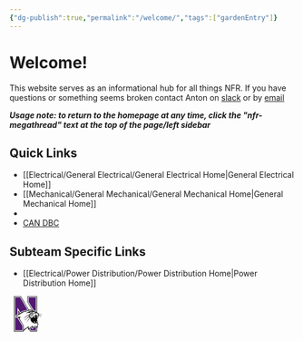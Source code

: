 ```yaml
---
{"dg-publish":true,"permalink":"/welcome/","tags":["gardenEntry"]}
---
```


# Welcome!
This website serves as an informational hub for all things NFR. If you have questions or something seems broken contact Anton on [slack](https://nufsae.slack.com/team/U05U23W4WJV) or by [email](mailto:antonwalvoord2027@u.northwestern.edu)

***Usage note: to return to the homepage at any time, click the "nfr-megathread" text at the top of the page/left sidebar***
## Quick Links
- [[Electrical/General Electrical/General Electrical Home\|General Electrical Home]]
- [[Mechanical/General Mechanical/General Mechanical Home\|General Mechanical Home]]
- 
- [CAN DBC](https://nfr-learn.ue.r.appspot.com/can)

## Subteam Specific Links
- [[Electrical/Power Distribution/Power Distribution Home\|Power Distribution Home]]


<?xml version="1.0" encoding="UTF-8" standalone="no"?><!-- Creator: CorelDRAW --><svg   xml:space="preserve"   width="64"   height="64"   style="clip-rule:evenodd;fill-rule:evenodd;image-rendering:optimizeQuality;shape-rendering:geometricPrecision;text-rendering:geometricPrecision"   viewBox="0 0 68.4835 68.495192"   version="1.1"   id="svg15"   sodipodi:docname="cat.svg"   inkscape:version="1.3.2 (091e20e, 2023-11-25, custom)"   xmlns:inkscape="http://www.inkscape.org/namespaces/inkscape"   xmlns:sodipodi="http://sodipodi.sourceforge.net/DTD/sodipodi-0.dtd"   xmlns="http://www.w3.org/2000/svg"   xmlns:svg="http://www.w3.org/2000/svg"><sodipodi:namedview   id="namedview15"   pagecolor="#ffffff"   bordercolor="#000000"   borderopacity="0.25"   inkscape:showpageshadow="2"   inkscape:pageopacity="0.0"   inkscape:pagecheckerboard="0"   inkscape:deskcolor="#d1d1d1"   inkscape:zoom="6.2274976"   inkscape:cx="45.202747"   inkscape:cy="33.962277"   inkscape:window-width="1920"   inkscape:window-height="1001"   inkscape:window-x="-9"   inkscape:window-y="-9"   inkscape:window-maximized="1"   inkscape:current-layer="Capa_x0020_1" /> <defs   id="defs1">  <style   type="text/css"   id="style1">   <![CDATA[    .fil2 {fill:#080807}    .fil1 {fill:#FDFDFD}    .fil0 {fill:#521973}   ]]>  </style> </defs> <g   id="Capa_x0020_1"   inkscape:label="Capa 1"   inkscape:groupmode="layer"   transform="matrix(0.03131998,0,0,0.03131998,-1.5060855,0.35555103)">  <metadata   id="CorelCorpID_0Corel-Layer" />  <path   class="fil0"   d="m 1191.4511,351.87371 c 0,6.80026 168.449,284.094 187.409,316.783 31.1012,53.6183 64.5513,103.54 94.1177,157.977 3.756,6.91531 9.5272,13.0443 12.1138,18.3591 7.0759,14.5424 -4.4703,17.579 10.7371,22.5083 14.5512,4.71556 34.4122,13.378 47.4691,16.2352 25.3818,5.55374 79.4944,29.177 96.789,30.617 V 88.645308 h -448.635 V 351.87331 Z"   id="path1" />  <path   class="fil0"   d="m 385.56784,2078.0997 h 445.867 v -260.458 c 0,-11.7977 -129.813,-226.755 -146.044,-250.108 -14.9128,-21.4552 -144.593,-240.495 -147.687,-250.04 l -124.441,-15.2276 c 0,-21.751 13.8458,-41.2959 13.8458,-58.1885 0,-5.1454 -26.0076,-40.4476 -30.0708,-46.5159 l 140.846,-92.0254 0.57775,-371.63399 154.658,264.021 69.0823,-22.6157 c -0.72061,-8.66752 -2.76865,-9.84325 -2.76865,-19.3957 l 0.4311,-6.74969 378.06796,-105.183 L 695.73834,88.642218 H 385.56935 V 2078.1022 Z"   id="path2" />  <path   class="fil1"   d="m 1191.4511,88.646208 h 448.635 V 914.35421 c -17.2946,-1.43995 -71.4072,-25.0632 -96.789,-30.617 -13.0569,-2.85715 -32.9179,-11.5196 -47.4691,-16.2352 -15.2074,-4.92921 -3.6612,-7.96588 -10.7371,-22.5083 -2.5866,-5.3148 -8.3578,-11.4438 -12.1138,-18.3591 -29.5664,-54.4375 -63.0165,-104.359 -94.1177,-157.977 -18.9596,-32.6891 -187.409,-309.983 -187.409,-316.783 V 88.646608 Z m -36.0026,274.313002 c 0,16.1492 296.322,487.886 296.322,501.52 v 19.3957 c 19.6018,1.63211 98.8813,26.3426 118.278,34.0544 18.6195,7.4033 37.0064,11.6422 54.3579,20.4261 6.7307,3.40582 50.3288,25.512 51.6815,25.8736 V 52.625008 h -520.639 V 362.95901 Z"   id="path3" />  <path   class="fil1"   d="M 1124.9861,368.49971 V 22.144708 h 581.566 V 994.70771 c 24.4147,5.69149 56.2441,44.32119 69.2327,63.72829 34.7523,0 111.795,29.5057 142.859,39.9406 28.8054,9.6764 97.8282,52.6031 111.923,73.6638 -8.2617,-2.2061 -79.5298,-45.0924 -97.8535,-54.4893 -27.8433,-14.2807 -80.4274,-31.4059 -120.926,-31.4059 h -19.3856 c 11.9684,51.3983 75.5614,34.8016 111.554,62.9483 20.8812,16.33 90.1885,56.033 96.1481,78.3642 -36.813,-24.6638 -133.243,-91.4376 -188.316,-91.4376 -3.8812,0 -5.5398,3.7775 -5.5398,8.3123 v 13.8546 c 0,8.0569 32.5386,19.3932 42.3212,26.928 16.7371,12.8913 23.823,18.555 38.6802,33.3414 14.9077,14.8344 52.5096,65.2947 57.4679,86.5842 -3.019,-2.2124 -43.4413,-53.0393 -54.6916,-64.4261 -12.2857,-12.4349 -54.1075,-43.636 -75.4691,-43.636 -19.2592,0 -12.7472,42.6764 -25.5689,57.5412 -26.0405,30.1947 -10.6448,29.9849 -23.3578,62.526 -12.5297,32.0671 -56.3086,76.4123 -56.3086,115.453 v 16.6258 c 0,30.9052 41.5412,82.1367 41.5412,124.687 v 22.1682 c 0,12.1037 -5.5399,10.062 -5.5399,22.1656 0,16.9457 36.0026,40.7978 36.0026,85.8965 0,35.9141 -26.1024,74.8661 -33.0569,105.468 -8.3742,36.8521 -11.2529,82.4021 -11.7674,128.07 l -29.9482,-17.4134 v 227.209 h -409.8649 c -13.6157,0 -62.5349,-111.656 -80.325,-124.706 l -31.8736,23.9748 -3.5171,-1.4134 -17.2617,-99.6386 2.818,-0.488 -0.7775,-39.8686 -265.08103,189.493 v 52.6461 H 316.33488 V 22.144697 l 416.72299,0.857144 486.08803,827.621999 c 18.8559,-1.57017 42.8066,-13.8546 60.9268,-13.8546 h 5.5373 c 35.2313,0 92.0279,29.6296 130.1609,30.4792 -4.3072,-18.4956 -125.7999,-214.962 -145.6719,-247.71 -16.8951,-27.8433 -145.111,-238.803 -145.111,-251.04 z m -19.3856,8.31228 c 0,10.7472 247.277,411.883 274.167,462.729 -30.976,-2.57902 -66.545,-22.1669 -99.6967,-22.1669 -11.1239,0 -38.5234,8.44376 -49.8484,11.0835 -19.4551,-29.067 -45.0696,-72.3945 -61.8332,-104.383 -18.7206,-35.7232 -43.2352,-68.7561 -61.8813,-104.336 -34.732,-66.277 -82.3958,-143.712 -122.20796,-207.457 -42.2592,-67.6651 -81.9445,-139.068 -122.32,-207.344 -14.7687,-24.9748 -110.503,-202.1870022 -127.474,-202.1870022 h -415.403 c -12.928,0 -19.3856,6.46145 -19.3856,19.3957002 V 2158.4563 c 12.7244,3.3995 6.99116,8.3123 16.6157,8.3123 h 11.0771 576.027 -5.53857 c 28.7712,0 22.1543,-32.3743 22.1543,-60.9584 l 225.61003,-162.759 c 1.4779,35.8167 11.4223,123.967 37.4792,123.967 h 2.7699 c 7.4033,0 19.177,-12.7737 24.9229,-16.6258 20.2415,14.8382 57.9078,116.376 80.3124,116.376 h 415.404 c 29.6208,0 19.3856,-67.2112 19.3856,-96.9799 0,-38.7902 0,-77.5829 0,-116.374 44.2529,21.2453 27.6233,-87.9534 36.5816,-124.108 6.5904,-26.5993 41.3452,-104.242 38.191,-128.038 l -3.4716,-27.6157 -4.8369,-0.092 c 0,-23.9141 -17.727,-40.526 -27.6941,-55.4173 l 6.4349,-35.8863 c 4.9102,-39.0001 -42.4362,-107.067 -42.4362,-133.134 v -13.8546 c 0,-34.2845 35.9975,-75.4691 50.3692,-102 10.2832,-18.9861 7.5525,-47.0544 18.1201,-59.4539 11.8281,-13.8787 20.1302,-30.11 20.1302,-54.6714 h 8.3085 c 17.0101,0 59.5842,44.3755 71.2884,56.1316 12.7396,12.794 46.8686,71.3275 56.1012,71.3275 h 2.7699 c 12.928,0 19.3856,-6.4602 19.3856,-19.3957 v -2.7712 c 0,-10.4792 -38.5323,-73.038 -45.9723,-84.2327 -9.904,-14.9052 -61.4881,-66.6562 -62.033,-68.1632 35.7396,8.3312 125.057,77.5842 138.468,77.5842 h 2.7686 c 6.6688,0 16.617,-9.9532 16.617,-16.6258 0,-35.2276 -104.245,-87.2593 -116.314,-105.291 29.1454,6.7927 122.785,72.0418 132.929,72.0418 9.3856,0 19.3856,-10.0051 19.3856,-19.3957 0,-33.4135 -124.166,-94.0722 -157.842,-108.075 -25.9735,-10.799 -74.3288,-22.9482 -103.053,-29.8913 -30.2213,-7.3047 -46.0785,-43.8774 -74.1961,-58.7637 0,-167.173 0,-334.347 0,-501.522 0,-84.0482 0,-168.096 0,-252.145 0,-41.5626 0,-83.1265 0,-124.688 0,-33.3818 12.0771,-102.5210006 -22.1555,-102.5210006 h -581.5649 c -8.9735,0 -16.617,12.0405006 -16.617,22.1669006 v 351.8957 z"   id="path4" />  <polygon   class="fil1"   points="307.399,986.416 307.399,1097.25 357.77,1066.46 "   id="polygon4"   transform="translate(299.71814,2.7497078)" />  <path   class="fil1"   d="m 1659.4681,1058.4397 v 80.3541 c 0,24.4286 32.2567,40.9065 49.2656,50.459 11.1239,6.2453 23.1353,9.5196 34.3351,15.5221 16.1505,8.6561 17.9646,14.6612 29.9432,22.6865 3.3679,-7.024 8.3085,-20.2137 8.3085,-30.4792 v -2.7712 c 0,-12.756 -7.9507,-5.5411 -16.617,-5.5411 h -2.7687 c -8.5133,0 -11.0771,-8.1176 -11.0771,-16.6258 v -8.3123 c 0,-5.9835 11.1226,-16.6246 13.8458,-16.6246 11.6928,0 2.0974,6.8724 19.3856,8.3123 v -13.8546 c 0,-6.2124 -2.1921,-6.0822 -5.4349,-10.5917 l -30.5664,5.0506 c -3.139,-11.7623 -5.5385,-4.8483 -5.5385,-13.8546 v -2.7699 c 0,-7.7181 11.6713,-19.3957 19.3856,-19.3957 h 11.0771 c -2.0708,-24.8989 -33.2327,-12.5879 -33.2327,-38.7927 v -11.0835 c -29.7067,0 -32.8028,-22.1656 -60.9255,-22.1656 h -8.3085 c -2.8521,12.2516 -11.0771,18.7737 -11.0771,30.4779 z"   id="path5" />  <path   class="fil1"   d="m 1316.0681,1086.1497 c 28.2402,-2.3515 146.305,-52.6461 160.622,-52.6461 6.3439,0 3.22,0.9393 11.0771,2.7712 0.7219,8.6662 2.7699,9.8432 2.7699,19.3957 v 5.5411 c 0,12.5955 -58.5728,16.8205 -74.2214,19.9482 -12.7143,2.5398 -56.8079,19.885 -70.6727,26.2681 -71.0607,32.7093 -90.5019,4.7509 -90.5019,103.409 35.5045,-18.7952 70.5689,-41.1505 105.2369,-58.1872 16.0582,-7.8913 38.4514,-19.0683 54.8054,-28.2896 12.4994,-7.0481 15.8066,-4.7194 26.2402,-15.3072 4.8471,-4.9178 16.646,-17.3616 24.1897,-17.3616 h 2.7687 c 7.8596,0 13.8471,9.5651 13.8471,16.6258 0,21.7687 -33.7738,27.7421 -51.038,37.6006 -18.5626,10.6031 -39.483,20.2175 -58.8016,29.8332 -14.9393,7.4362 -111.708,59.7852 -111.708,68.3364 0,15.7143 23.2605,45.9659 33.2314,52.6461 20.2238,-13.5487 164.444,-146.855 166.162,-146.855 6.7004,0 19.3856,12.6915 19.3856,19.397 v 5.5411 c 0,13.2996 -11.5955,4.914 -23.952,12.0569 -7.196,4.1605 -16.7902,11.1012 -23.1846,15.5942 -10.354,7.2769 -31.6233,24.7093 -40.8155,33.9748 -19.9747,20.1302 -58.2883,55.4249 -72.6714,76.9154 7.5449,11.2731 23.3528,13.8546 41.5412,13.8546 52.6613,0 103.694,-55.9065 129.446,-86.6095 26.8521,-32.0114 22.0746,-27.8863 63.6031,-44.4261 36.2769,-14.4463 45.0077,-19.0304 75.947,-35.153 l 7.9393,-58.2491 v -27.708 c 0,-21.1454 -7.9368,-24.8951 -8.3085,-41.5626 -9.6713,-2.2541 -9.3249,-5.5411 -19.3856,-5.5411 h -8.3085 c -13.9583,0 -30.9634,36.0203 -47.0785,36.0203 h -8.3084 c -8.598,0 -24.9242,-16.335 -24.9242,-24.9368 v -2.7712 c 0,-26.8445 100.317,-43.60689 132.929,-44.33379 v -5.5411 c -30.3073,-7.06449 -39.55,-24.9381 -88.6196,-24.9381 h -22.1555 c -70.2732,0 -198.324,85.40969 -227.086,124.68799 z"   id="path6" />  <path   class="fil1"   d="m 1529.3081,1241.3097 v 5.5411 c 0,35.3945 41.636,91.0861 64.0266,96.9294 l -3.1011,-24.8875 -0.035,-2.775 8.3438,-85.8914 c -6.2351,-9.316 -12.1403,-13.8546 -27.6941,-13.8546 h -13.8471 c -13.9975,0 -27.6928,9.9963 -27.6928,24.9381 z"   id="path7" />  <path   class="fil1"   d="m 1701.0081,1232.9997 v 19.3957 c 0,25.0847 13.8471,39.2491 13.8471,60.9584 v 8.3135 c 0,7.483 -1.3224,7.6385 -2.7686,13.8534 21.5157,-14.4147 41.5399,-44.1429 41.5399,-80.3541 v -8.3122 c 0,-17.311 -16.2124,-30.4792 -33.2327,-30.4792 -7.8357,0 -19.3857,8.7952 -19.3857,16.6246 z"   id="path8" />  <path   class="fil1"   d="m 1678.8581,1607.0597 c 10.5689,2.8243 14.3325,8.3135 30.4628,8.3135 7.4792,0 7.6359,-1.3236 13.2756,-2.8217 l 3.3414,-44.2833 c 1.2617,-14.2756 -5.373,-47.1037 -16.617,-47.1037 h -2.7687 c -14.5689,0 -9.6789,25.5588 -14.866,40.5424 -5.0973,14.7206 -9.3742,30.5171 -12.8281,45.3528 z"   id="path9" />  <path   class="fil1"   d="m 1529.3081,1568.2697 v 16.6246 c 0,11.1429 7.1479,31.3616 11.1239,38.3566 l 35.9558,3.2061 h 2.7687 c 10.2579,0 12.5094,-2.7029 16.6157,-8.3123 -22.0722,-32.9786 -25.8066,-50.4261 -36.0013,-94.2075 -19.3793,0.4311 -30.4628,24.995 -30.4628,44.3326 z"   id="path10" />  <path   class="fil1"   d="m 836.97314,994.70871 2.4665,26.45009 -78.2226,18.239 6.00127,18.0948 -293.061,161.599 3.02023,-0.3148 2.54868,39.1606 c 39.9179,0 96.7043,10.8622 132.835,11.1783 42.373,0.3704 24.0455,3.5664 60.4565,-6.2023 19.8053,-5.3135 33.9343,-13.2883 61.4893,-13.2883 -24.44,36.5171 -83.0798,63.5677 -83.0798,121.915 0,6.622 152.813,261.459 170.055,289.813 17.4008,28.6195 79.4375,118.058 79.2176,150.72 -0.52339,77.5273 -0.0303,155.234 -0.0303,232.78 38.8041,-25.9988 293.71298,-212.864 315.70698,-213.354 0,20.7396 -13.8471,63.3136 -13.8471,77.5829 v 33.2504 c 0,13.1467 3.1012,20.0139 5.5386,30.4792 43.5108,-29.1518 196.8029,-166.249 249.2419,-166.249 7.4804,0 7.6359,1.3224 13.8471,2.7699 -0.4614,20.7067 -13.8471,40.6625 -13.8471,69.2719 v 24.9368 c 28.9571,-6.7497 68.4641,-77.5829 135.699,-77.5829 h 72.0026 c 14.6637,0 36.0329,32.0342 44.3098,41.5614 0,-41.8332 0.6928,-54.3098 13.8382,-83.1329 8.2996,-18.1972 22.1631,-52.1303 22.1631,-77.5753 0,-28.7775 -15.3932,-60.9584 -44.3098,-60.9584 l -30.5702,-1.0885 -68.5741,8.0772 -62.9647,24.0784 -1.2819,-3.3578 c 0,-34.6258 14.3161,-21.0911 -23.8268,-31.5791 -24.5664,-6.7548 -28.0266,-5.6739 -48.636,-15.067 -30.0089,-13.6776 -54.5361,-26.172 -76.3971,-48.2491 -34.3085,-34.6448 -78.2277,-105.244 -78.2277,-171.105 0,-14.9924 8.3072,-28.9457 8.3072,-47.1037 v -5.5424 c 0,-9.3982 -16.019,-13.8534 -24.9241,-13.8534 -6.6701,0 -100.907,111.381 -112.823,125.409 -16.2036,19.0771 -97.9357,129.675 -105.956,135.05 3.7206,-15.9773 76.789,-123.436 90.8282,-144.645 15.4855,-23.3983 32.5727,-47.0936 49.6486,-69.4717 16.2263,-21.2668 40.1606,-45.9887 52.6069,-65.1543 l -40.7637,-53.9078 2.7649,-2.0923 c -31.5045,0.7029 -113.152,81.3667 -138.468,99.7498 -17.2769,12.5449 -43.4577,42.086 -60.2378,58.8762 -14.2352,14.244 -46.35915,51.904 -58.84465,60.2694 13.2756,-49.7447 198.35205,-214.363 245.22805,-246.669 l 6.7825,-80.2884 c -17.5816,1.464 -80.4085,32.0367 -94.7195,41.0001 -30.6372,19.1897 -52.191,33.6486 -80.9003,54.8269 -24.6802,18.2061 -51.74719,40.9786 -74.35659,61.3756 -19.1694,17.2933 -52.4501,51.856 -71.2681,64.4641 6.67384,-25.0089 84.5766,-98.0735 105.86499,-118.516 28.3882,-27.2617 98.234,-73.4413 135.106,-92.0292 24.4261,-12.3135 49.215,-27.4349 74.7169,-38.8484 28.3692,-12.6966 36.751,-32.5866 58.8623,-54.7093 21.4235,-21.4349 36.3514,-33.995 61.3439,-52.2289 13.2276,-9.6511 62.6385,-37.94185 68.1278,-45.43995 -42.1303,0 -68.9609,-5.06448 -96.894,11.1176 -15.1415,8.77119 -51.3009,41.52845 -69.2668,41.52845 h -5.5386 c -15.8913,0 -21.9811,-14.6283 -33.5614,-23.378 l -149.216,40.0039 c -3.139,-11.7623 -5.5385,-4.8483 -5.5385,-13.8546 v -8.3122 c 15.579,-4.1619 71.765,-31.57653 89.5728,-40.60823 26.8534,-13.617 61.4868,-31.7813 88.0393,-42.1429 50.9204,-19.8698 182.5249,-8.68649 251.6379,-8.68649 -2.0063,-2.74084 -173.414,-55.416 -185.5459,-55.416 -21.1909,0 -201.155,47.9116 -228.112,57.1619 -32.4324,11.1277 -77.31243,21.4033 -111.38603,29.8673 -39.8901,9.90773 -76.0203,20.3338 -114.678,29.3452 z"   id="path11" />  <path   class="fil1"   d="m 1282.8401,1997.7497 110.774,-88.6676 c 0,50.1859 7.5891,87.2353 36.0013,108.062 52.3756,-35.0898 100.479,-138.54 191.086,-138.54 9.5474,0 10.7232,2.048 19.3856,2.7699 v 196.73 h -304.629 c -9.0544,0 -46.7611,-69.2782 -52.6183,-80.3541 z m 149.545,-22.1669 -13.8458,-113.604 c -14.3287,7.5854 -174.469,137.478 -174.469,138.541 0,7.3022 63.1126,113.604 69.2327,113.604 h 362.786 v -229.979 c 0,-12.708 -36.4678,-30.4792 -52.617,-30.4792 h -11.0771 c -87.5311,0 -162.138,117.142 -180.009,121.917 z"   id="path12" />  <path   class="fil0"   d="m 1282.8401,1997.7497 c 5.8572,11.0759 43.5639,80.3541 52.6183,80.3541 h 304.629 v -196.73 c -8.6625,-0.7219 -9.8382,-2.7699 -19.3856,-2.7699 -90.607,0 -138.711,103.45 -191.086,138.54 -28.4122,-20.8268 -36.0013,-57.8762 -36.0013,-108.062 l -110.774,88.6676 z"   id="path13" />  <path   class="fil1"   d="m 385.56784,88.646208 h 310.169 l 442.19396,755.337002 -378.06796,105.183 -0.4311,6.74969 c 0,9.55248 2.04804,10.7282 2.76865,19.3957 l -69.0823,22.6157 -154.658,-264.021 -0.57775,371.634 -140.846,92.0254 c 4.06322,6.0683 30.0708,41.3705 30.0708,46.5159 0,16.8926 -13.8458,36.4375 -13.8458,58.1885 l 124.441,15.2276 c 3.09356,9.5449 132.774,228.584 147.687,250.04 16.2314,23.3528 146.044,238.31 146.044,250.108 v 260.458 h -445.867 V 88.643698 Z M 349.56654,2114.1262 h 517.871 v -307.562 c 0,-13.2048 -129.292,-225.4 -146.223,-252.701 -19.8395,-31.9937 -142.894,-232.541 -147.426,-250.997 l -124.525,-19.9912 c 0.30468,-13.7004 10.7446,-34.6435 7.46651,-46.0494 -3.1947,-11.1138 -19.9482,-20.6726 -20.885,-36.3313 l 138.039,-78.3276 1.46524,-253.01099 112.052,186.46799 36.0291,-22.1239 c -6.31607,-27.1201 -10.8508,-17.6865 19.9191,-27.1745 15.1315,-4.6662 32.3022,-6.70164 44.2858,-14.45769 l -3.12516,-27.0443 404.17097,-105.886 c -72.6765,-137.422 -162.177,-268.33 -237.21997,-405.486 -37.7207,-68.9432 -81.0431,-132.747 -119.082,-202.271 -11.9912,-21.9179 -112.861,-198.555002 -122.795,-198.555002 h -360.017 V 2114.1253 Z"   id="path14" />  <path   class="fil2"   d="m 1432.3881,1975.5797 c 17.8711,-4.775 92.478,-121.917 180.009,-121.917 h 11.0771 c 16.1492,0 52.617,17.7712 52.617,30.4792 v 229.979 h -362.786 c -6.1201,0 -69.2327,-106.302 -69.2327,-113.604 0,-1.0632 160.141,-130.956 174.469,-138.541 l 13.8458,113.604 z m 96.9281,-407.313 c 0,-19.3376 11.0835,-43.9015 30.4628,-44.3326 10.1947,43.7814 13.9292,61.2289 36.0013,94.2075 -4.1062,5.6094 -6.3578,8.3123 -16.6157,8.3123 h -2.7686 l -35.9558,-3.2061 c -3.976,-6.9949 -11.1239,-27.2137 -11.1239,-38.3566 v -16.6246 z m 149.545,38.7915 c 3.4539,-14.8357 7.7307,-30.6322 12.8281,-45.3528 5.1871,-14.9836 0.2971,-40.5424 14.866,-40.5424 h 2.7687 c 11.244,0 17.8787,32.8281 16.617,47.1037 l -3.3414,44.2833 c -5.6397,1.4981 -5.7965,2.8218 -13.2756,2.8218 -16.1302,0 -19.8938,-5.4893 -30.4628,-8.3136 z m 22.1543,-374.063 c 0,-7.8293 11.55,-16.6246 19.3856,-16.6246 17.0203,0 33.2327,13.1682 33.2327,30.4792 v 8.3123 c 0,36.2112 -20.0241,65.9394 -41.5399,80.3541 1.4463,-6.2149 2.7687,-6.3704 2.7687,-13.8534 v -8.3136 c 0,-21.7093 -13.8471,-35.8736 -13.8471,-60.9584 v -19.3957 z m -171.699,8.3135 c 0,-14.9419 13.6953,-24.9381 27.6928,-24.9381 h 13.8471 c 15.5538,0 21.4589,4.5386 27.6941,13.8546 l -8.3439,85.8914 0.035,2.775 3.1012,24.8875 c -22.3907,-5.8432 -64.0266,-61.5349 -64.0266,-96.9294 v -5.5411 z m 130.159,-182.876 c 0,-11.7042 8.225,-18.2263 11.0771,-30.4779 h 8.3085 c 28.1227,0 31.2188,22.1656 60.9255,22.1656 v 11.0835 c 0,26.2048 31.1619,13.8938 33.2327,38.7927 h -11.0771 c -7.7143,0 -19.3856,11.6776 -19.3856,19.3957 v 2.77 c 0,9.0063 2.3995,2.0923 5.5385,13.8546 l 30.5664,-5.0506 c 3.2428,4.5095 5.4349,4.3792 5.4349,10.5917 v 13.8546 c -17.2883,-1.44 -7.6928,-8.3123 -19.3856,-8.3123 -2.7231,0 -13.8458,10.641 -13.8458,16.6246 v 8.3123 c 0,8.5082 2.5639,16.6258 11.0771,16.6258 h 2.7687 c 8.6663,0 16.617,-7.215 16.617,5.5411 v 2.7712 c 0,10.2655 -4.9406,23.4552 -8.3085,30.4792 -11.9785,-8.0253 -13.7927,-14.0304 -29.9432,-22.6865 -11.1998,-6.0026 -23.2112,-9.2769 -34.3351,-15.5221 -17.0089,-9.5525 -49.2656,-26.0304 -49.2656,-50.459 v -80.3541 z m -1052.35996,-69.27065 50.3718,80.04175 -50.3718,30.7927 V 989.16155 Z m 708.95596,96.97985 c 28.7624,-39.2782 156.813,-124.68795 227.086,-124.68795 h 22.1555 c 49.0696,0 58.3124,17.8736 88.6196,24.9381 v 5.5411 c -32.6119,0.72693 -132.929,17.48925 -132.929,44.33375 v 2.7712 c 0,8.6018 16.3262,24.9368 24.9242,24.9368 h 8.3085 c 16.1151,0 33.1202,-36.0203 47.0785,-36.0203 h 8.3085 c 10.0607,0 9.7143,3.287 19.3856,5.5411 0.3716,16.6675 8.3084,20.4172 8.3084,41.5626 v 27.708 l -7.9393,58.2491 c -30.9394,16.1227 -39.6701,20.7067 -75.947,35.153 -41.5285,16.5398 -36.751,12.4147 -63.6031,44.4261 -25.7523,30.703 -76.7852,86.6095 -129.446,86.6095 -18.1884,0 -33.9963,-2.5815 -41.5412,-13.8546 14.3831,-21.4906 52.6967,-56.7852 72.6714,-76.9154 9.1922,-9.2655 30.4615,-26.6979 40.8155,-33.9748 6.3945,-4.493 15.9886,-11.4336 23.1846,-15.5942 12.3565,-7.1428 23.952,1.2428 23.952,-12.0569 v -5.5411 c 0,-6.7054 -12.6852,-19.397 -19.3856,-19.397 -1.7181,0 -145.938,133.306 -166.1619,146.855 -9.971,-6.6801 -33.2314,-36.9318 -33.2314,-52.6461 0,-8.5512 96.7687,-60.9002 111.7079,-68.3364 19.3186,-9.6157 40.239,-19.2301 58.8016,-29.8332 17.2642,-9.8584 51.038,-15.8319 51.038,-37.6006 0,-7.0607 -5.9874,-16.6258 -13.8471,-16.6258 h -2.7686 c -7.5437,0 -19.3426,12.4438 -24.1897,17.3616 -10.4336,10.5879 -13.7409,8.2592 -26.2402,15.3072 -16.354,9.2213 -38.7472,20.3983 -54.8054,28.2896 -34.6676,17.0367 -69.7321,39.392 -105.237,58.1872 0,-98.6575 19.4412,-70.6992 90.502,-103.409 13.8647,-6.383 57.9584,-23.7282 70.6727,-26.2681 15.6486,-3.1277 74.2214,-7.3527 74.2214,-19.9482 v -5.5411 c 0,-9.5525 -2.0481,-10.7295 -2.77,-19.3957 -7.8571,-1.8318 -4.7332,-2.7712 -11.0771,-2.7712 -14.3173,0 -132.382,50.2946 -160.622,52.6461 z M 836.97254,994.70435 c 38.6575,-9.01139 74.7877,-19.4375 114.678,-29.3452 34.0734,-8.46398 78.95326,-18.7396 111.38596,-29.8673 26.9571,-9.25033 206.921,-57.1619 228.112,-57.1619 12.1328,0 183.54,52.6752 185.546,55.416 -69.1126,0 -200.717,-11.1833 -251.638,8.68649 -26.5525,10.3616 -61.1859,28.526 -88.0393,42.1429 -17.8079,9.03162 -73.9938,36.44626 -89.5728,40.60816 v 8.3123 c 0,9.0063 2.3995,2.0923 5.5386,13.8546 l 149.216,-40.0039 c 11.5803,8.7497 17.6701,23.378 33.5614,23.378 h 5.5386 c 17.9659,0 54.1252,-32.75728 69.2668,-41.52848 27.933,-16.1821 54.7637,-11.1176 96.894,-11.1176 -5.4892,7.49812 -54.9002,35.78888 -68.1278,45.43998 -24.9925,18.2339 -39.9203,30.794 -61.3439,52.2289 -22.1113,22.1227 -30.4931,42.0127 -58.8623,54.7093 -25.5019,11.4134 -50.2908,26.5348 -74.7169,38.8484 -36.8724,18.5879 -106.718,64.7675 -135.106,92.0292 -21.28832,20.4425 -99.19102,93.5071 -105.86502,118.516 18.818,-12.6081 52.0987,-47.1707 71.2681,-64.4641 22.6094,-20.397 49.67642,-43.1695 74.35662,-61.3756 28.7093,-21.1783 50.263,-35.6372 80.9003,-54.8269 14.311,-8.9633 77.1379,-39.5361 94.7195,-41.0001 l -6.7826,80.2884 c -46.8762,32.306 -231.95198,196.924 -245.22798,246.669 12.4855,-8.3654 44.60938,-46.0254 58.84458,-60.2694 16.7801,-16.7902 42.9609,-46.3313 60.2378,-58.8762 25.3161,-18.3831 106.964,-99.0469 138.468,-99.7498 l -2.7648,2.0923 40.7637,53.9078 c -12.4463,19.1656 -36.3806,43.8876 -52.6069,65.1543 -17.0759,22.378 -34.1631,46.0734 -49.6486,69.4717 -14.0392,21.2086 -87.1076,128.668 -90.8282,144.645 8.0202,-5.3742 89.7524,-115.972 105.956,-135.05 11.9166,-14.0278 106.153,-125.409 112.823,-125.409 8.9051,0 24.9241,4.4551 24.9241,13.8534 v 5.5424 c 0,18.1581 -8.3072,32.1113 -8.3072,47.1037 0,65.861 43.9192,136.46 78.2277,171.105 21.861,22.0772 46.3882,34.5715 76.3971,48.2491 20.6094,9.3932 24.0696,8.3122 48.636,15.067 38.1429,10.488 23.8268,-3.0468 23.8268,31.5791 l 1.2819,3.3577 62.9647,-24.0784 68.5741,-8.0771 30.5702,1.0885 c 28.9166,0 44.3098,32.1808 44.3098,60.9584 0,25.445 -13.8635,59.3781 -22.1631,77.5753 -13.1454,28.8231 -13.8382,41.2997 -13.8382,83.1329 -8.2769,-9.5272 -29.6461,-41.5614 -44.3098,-41.5614 h -72.0026 c -67.2352,0 -106.742,70.8332 -135.699,77.5829 v -24.9368 c 0,-28.6094 13.3856,-48.5652 13.8471,-69.2719 -6.2111,-1.4475 -6.3666,-2.7699 -13.8471,-2.7699 -52.4388,0 -205.7309,137.098 -249.2419,166.249 -2.4375,-10.4652 -5.5386,-17.3325 -5.5386,-30.4792 v -33.2504 c 0,-14.2693 13.8471,-56.8433 13.8471,-77.5829 -21.9937,0.4905 -276.90301,187.356 -315.70701,213.354 0,-77.5463 -0.49305,-155.253 0.0303,-232.78 0.21998,-32.6612 -61.8168,-122.1 -79.2176,-150.72 -17.2415,-28.354 -170.055,-283.191 -170.055,-289.813 0,-58.3478 58.6398,-85.3984 83.0798,-121.915 -27.555,0 -41.684,7.9747 -61.4893,13.2883 -36.4109,9.7687 -18.0835,6.5727 -60.4565,6.2023 -36.1303,-0.3161 -92.9167,-11.1783 -132.835,-11.1783 l -2.54868,-39.1606 -3.02023,0.3148 293.061,-161.599 -6.00127,-18.0948 78.2226,-18.239 -2.4665,-26.45012 z M 349.56554,52.620348 h 360.017 c 9.93428,0 110.804,176.637002 122.795,198.555002 38.0392,69.5235 81.3617,133.328 119.082,202.271 75.04306,137.156 164.54396,268.064 237.21996,405.486 l -404.17096,105.886 3.12516,27.0443 c -11.9836,7.75602 -29.1543,9.79145 -44.2858,14.45765 -30.77,9.488 -26.2352,0.054 -19.9191,27.1745 l -36.0291,22.1239 -112.052,-186.46795 -1.46524,253.01095 -138.039,78.3276 c 0.93679,15.6587 17.6903,25.2175 20.885,36.3313 3.27813,11.4058 -7.16183,32.349 -7.46651,46.0494 l 124.525,19.9912 c 4.53224,18.4551 127.587,219.003 147.426,250.997 16.9305,27.3009 146.223,239.496 146.223,252.701 v 307.562 h -517.871 V 52.621248 Z m 805.88196,0 h 520.639 V 964.22435 c -1.3527,-0.36157 -44.9508,-22.4678 -51.6815,-25.8736 -17.3515,-8.78383 -35.7384,-13.0228 -54.3579,-20.4261 -19.397,-7.71177 -98.6765,-32.4223 -118.278,-34.0544 v -19.3957 c 0,-13.6347 -296.322,-485.371 -296.322,-501.52 V 52.620548 Z m -30.4628,315.875002 c 0,12.2364 128.216,223.196 145.111,251.04 19.8711,32.7472 141.364,229.214 145.672,247.71 -38.1328,-0.84956 -94.9293,-30.4792 -130.161,-30.4792 h -5.5373 c -18.1201,0 -42.0709,12.2845 -60.9268,13.8546 L 733.05464,22.998748 316.33164,22.141604 V 2147.3716 h 584.335 v -52.6461 l 265.08096,-189.493 0.7775,39.8686 -2.8179,0.488 17.2617,99.6386 3.5171,1.4134 31.8736,-23.9748 c 17.7902,13.0493 66.7093,124.706 80.325,124.706 h 409.8649 v -227.209 l 29.9482,17.4134 c 0.5145,-45.6676 3.3932,-91.2176 11.7674,-128.07 6.9545,-30.6018 33.0569,-69.5538 33.0569,-105.468 0,-45.0987 -36.0026,-68.9508 -36.0026,-85.8965 0,-12.1037 5.5398,-10.062 5.5398,-22.1656 v -22.1682 c 0,-42.55 -41.5412,-93.7814 -41.5412,-124.687 v -16.6258 c 0,-39.0405 43.7788,-83.3857 56.3086,-115.453 12.713,-32.5411 -2.6826,-32.3313 23.3578,-62.526 12.8218,-14.8648 6.3098,-57.5412 25.5689,-57.5412 21.3616,0 63.1834,31.2011 75.4691,43.636 11.2503,11.3869 51.6726,62.2137 54.6916,64.4261 -4.9583,-21.2895 -42.5601,-71.7498 -57.4679,-86.5842 -14.8572,-14.7864 -21.9431,-20.4501 -38.6802,-33.3414 -9.7825,-7.5348 -42.3212,-18.8711 -42.3212,-26.928 v -13.8546 c 0,-4.5348 1.6587,-8.3123 5.5399,-8.3123 55.0734,0 151.503,66.7738 188.316,91.4376 -5.9596,-22.3313 -75.2669,-62.0342 -96.1481,-78.3642 -35.9925,-28.1467 -99.5855,-11.55 -111.554,-62.9483 h 19.3856 c 40.4982,0 93.0823,17.1252 120.926,31.4059 18.3237,9.397 89.5918,52.2833 97.8535,54.4893 -14.0948,-21.0607 -83.1177,-63.9875 -111.923,-73.6638 -31.0633,-10.4349 -108.106,-39.9406 -142.859,-39.9406 -12.9886,-19.4071 -44.818,-58.0368 -69.2327,-63.72828 V 22.141615 h -581.566 V 368.49662 Z"   id="path15" /> </g></svg>
